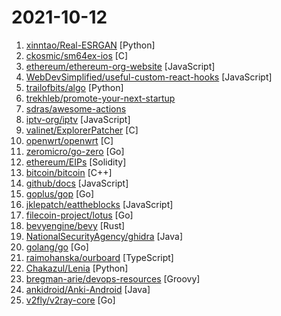 # 2021-10-12

1. [xinntao/Real-ESRGAN](https://github.com/xinntao/Real-ESRGAN "Real-ESRGAN aims at developing Practical Algorithms for General Image Restoration.") [Python]
2. [ckosmic/sm64ex-ios](https://github.com/ckosmic/sm64ex-ios "iOS port of https://github.com/sm64pc/sm64ex/") [C]
3. [ethereum/ethereum-org-website](https://github.com/ethereum/ethereum-org-website "Ethereum.org is a primary online resource for the Ethereum community.") [JavaScript]
4. [WebDevSimplified/useful-custom-react-hooks](https://github.com/WebDevSimplified/useful-custom-react-hooks "") [JavaScript]
5. [trailofbits/algo](https://github.com/trailofbits/algo "Set up a personal VPN in the cloud") [Python]
6. [trekhleb/promote-your-next-startup](https://github.com/trekhleb/promote-your-next-startup "🚀 Free resources you may use to promote your next startup") 
7. [sdras/awesome-actions](https://github.com/sdras/awesome-actions "A curated list of awesome actions to use on GitHub") 
8. [iptv-org/iptv](https://github.com/iptv-org/iptv "Collection of publicly available IPTV channels from all over the world") [JavaScript]
9. [valinet/ExplorerPatcher](https://github.com/valinet/ExplorerPatcher "This project aims to bring back a productive working environment on Windows 11.") [C]
10. [openwrt/openwrt](https://github.com/openwrt/openwrt "This repository is a mirror of https://git.openwrt.org/openwrt/openwrt.git It is for reference only and is not active for check-ins or for reporting issues. We will continue to accept Pull Requests here. They will be merged via staging trees then into openwrt.git. All issues should be reported at: https://bugs.openwrt.org") [C]
11. [zeromicro/go-zero](https://github.com/zeromicro/go-zero "go-zero is a web and rpc framework written in Go. It's born to ensure the stability of the busy sites with resilient design. Builtin goctl greatly improves the development productivity.") [Go]
12. [ethereum/EIPs](https://github.com/ethereum/EIPs "The Ethereum Improvement Proposal repository") [Solidity]
13. [bitcoin/bitcoin](https://github.com/bitcoin/bitcoin "Bitcoin Core integration/staging tree") [C++]
14. [github/docs](https://github.com/github/docs "The open-source repo for docs.github.com") [JavaScript]
15. [goplus/gop](https://github.com/goplus/gop "GoPlus - The Go+ language for engineering, STEM education, and data science") [Go]
16. [jklepatch/eattheblocks](https://github.com/jklepatch/eattheblocks "Source code for Eat The Blocks, a screencast for Ethereum Dapp Developers") [JavaScript]
17. [filecoin-project/lotus](https://github.com/filecoin-project/lotus "Implementation of the Filecoin protocol, written in Go") [Go]
18. [bevyengine/bevy](https://github.com/bevyengine/bevy "A refreshingly simple data-driven game engine built in Rust") [Rust]
19. [NationalSecurityAgency/ghidra](https://github.com/NationalSecurityAgency/ghidra "Ghidra is a software reverse engineering (SRE) framework") [Java]
20. [golang/go](https://github.com/golang/go "The Go programming language") [Go]
21. [raimohanska/ourboard](https://github.com/raimohanska/ourboard "An online whiteboard") [TypeScript]
22. [Chakazul/Lenia](https://github.com/Chakazul/Lenia "Lenia - Mathematical Life Forms") [Python]
23. [bregman-arie/devops-resources](https://github.com/bregman-arie/devops-resources "DevOps resources - Linux, Jenkins, AWS, SRE, Prometheus, Docker, Python, Ansible, Git, Kubernetes, Terraform, OpenStack, SQL, NoSQL, Azure, GCP") [Groovy]
24. [ankidroid/Anki-Android](https://github.com/ankidroid/Anki-Android "AnkiDroid: Anki flashcards on Android. Your secret trick to achieve superhuman information retention.") [Java]
25. [v2fly/v2ray-core](https://github.com/v2fly/v2ray-core "A platform for building proxies to bypass network restrictions.") [Go]
